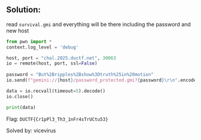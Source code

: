 ## Solution:
read `survival.gmi` and everything will be there including the password and new host
```py
from pwn import *
context.log_level = 'debug'

host, port = "chal.2025.ductf.net", 30063
io = remote(host, port, ssl=False)
    
password = "But%2Bripples%2Bshow%3Dtruth%25in%20motion"
io.send(f"gemini://{host}/password_protected.gmi?{password}\r\n".encode())

data = io.recvall(timeout=5).decode()
io.close()

print(data)
```

Flag:  `DUCTF{Cr1pPl3_Th3_1nFr4sTrUCtu53}`

Solved by: vicevirus